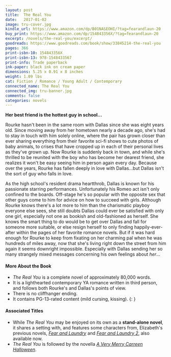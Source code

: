 ```yaml
---
layout: post
title:  The Real You
date:   2017-01-02
image: tru-cover.jpg
kindle_url: https://www.amazon.com/dp/B01NASEOHI/?tag=fearandlaun-20
buy_print: https://www.amazon.com/dp/154843356X/?tag=fearandlaun-20
excerpt: /novels/the-real-you/excerpt/
goodreads: https://www.goodreads.com/book/show/33845214-the-real-you
pages: 366
print-isbn-10: 154843356X  
print-isbn-13: 978-1548433567  
print-info: Trade paperback
ink-paper: black ink on cream paper
dimensions: 5.25 x 0.91 x 8 inches
weight: 1.09 lbs
cat: Fiction / Romance / Young Adult / Contemporary
connected_name: The Real You
connected_img: tru-banner.jpg
comments: false
categories: novels
---
```


**Her best friend is the hottest guy in school...**

Rourke hasn't been in the same room with Dallas since she was eight years old. Since moving
away from her hometown nearly a decade ago, she's had to stay in touch with him solely online, where
the pair has grown closer than ever sharing everything from their favorite sci-fi shows to cute photos of
baby animals, to crises that have cropped up in each of their personal lives as they've grown up. Now
Rourke is suddenly back in town, and while she's thrilled to be reunited with the boy who has become
her dearest friend, she realizes it won't be easy seeing him in person again every day. Because over the
years, Rourke has fallen deeply in love with Dallas...but Dallas isn't the sort of guy who falls in love.

As the high school's resident drama heartthrob, Dallas is known for his passionate starring
performances. Unfortunately his Romeo act isn't only confined to the boards. Off-stage he's so popular
with the opposite sex that other guys come to him for advice on how to succeed with girls. Although
Rourke knows there's a lot more to him than the charismatic playboy everyone else sees, she still doubts
Dallas could ever be satisfied with only one girl, especially not one as bookish and old-fashioned as
herself. She knows the smart thing to do would be to get over Dallas and fall for someone more suitable,
or else resign herself to only finding happily-ever- after within the pages of her favorite romance novels.
But if it was hard enough for Rourke to keep from fixating on her charming pal when he was hundreds of
miles away, now that she's living right down the street from him again it seems downright impossible.
Especially with Dallas sending her so many strangely mixed messages concerning his own feelings about
*her*...

#### More About the Book

- *The Real You* is a complete novel of approximately 80,000 words. 
- It is a lighthearted contemporary YA romance written in third person, and follows both Rourke's and Dallas's points of view.
- There is no cliffhanger ending. 
- It contains PG-13-rated content (mild cursing, kissing).
{: }

#### Associated Titles

- While *The Real You* may be enjoyed on its own as a **stand-alone novel**, it shares a setting with, and features some 
characters from, Elizabeth's previous novels, [*Fear and Laundry*][fal] and [*Fear and Laundry 2*][fal2], also available now.
- *The Real You* is followed by the novella [*A Very Merry Carreen Halloween*][vmch].

[fal]:/novels/fear-and-laundry/
[fal2]:/novels/fear-and-laundry-2/
[vmch]:/novellas/a-very-merry-carreen-halloween/
